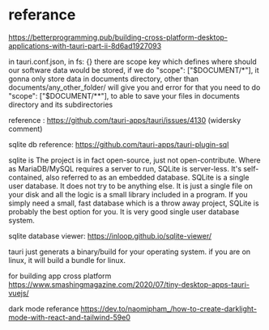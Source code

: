 # referance

https://betterprogramming.pub/building-cross-platform-desktop-applications-with-tauri-part-ii-8d6ad1927093

in tauri.conf.json, in fs: {} there are scope key which defines where should our software data would be stored,
if we do "scope": ["$DOCUMENT/*"], it gonna only store data in documents directory,
other than documents/any_other_folder/ will give you and error
for that you need to do "scope": ["$DOCUMENT/**"], to able to save your files in documents directory and its subdirectories

reference : https://github.com/tauri-apps/tauri/issues/4130 (widersky comment)

sqlite db reference: https://github.com/tauri-apps/tauri-plugin-sql

sqlite is The project is in fact open-source, just not open-contribute. Where as MariaDB/MySQL requires a server to run, SQLite is server-less. It's self-contained, also referred to as an embedded database.
SQLite is a single user database. It does not try to be anything else. It is just a single file on your disk and all the logic is a small library included in a program.
If you simply need a small, fast database which is a throw away project, SQLite is probably the best option for you. It is very good single user database system.

sqlite database viewer: https://inloop.github.io/sqlite-viewer/

tauri just generats a binary/build for your operating system. if you are on linux, it will build a bundle for linux.

for building app cross platform
https://www.smashingmagazine.com/2020/07/tiny-desktop-apps-tauri-vuejs/

dark mode referance
https://dev.to/naomipham_/how-to-create-darklight-mode-with-react-and-tailwind-59e0
